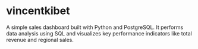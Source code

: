 # vincentkibet
A simple sales dashboard built with Python and PostgreSQL. It performs data analysis using SQL and visualizes key performance indicators like total revenue and regional sales.
